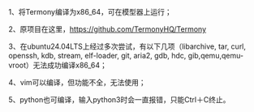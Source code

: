 1、将Termony编译为x86_64，可在模型器上运行；

2、原项目在这里，https://github.com/TermonyHQ/Termony

3、在ubuntu24.04LTS上经过多次尝试，有以下几项（libarchive, tar, curl, openssh, kdb, stream, elf-loader, git, aria2, gdb, hdc, gib,qemu,qemu-vroot）无法成功编译x86_64；

4、vim可以编译，但功能不全，无法使用；

5、python也可编译，输入python3时会一直报错，只能Ctrl＋C终止。
